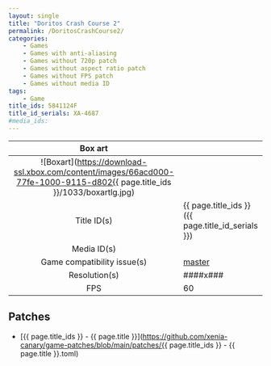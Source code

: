 ```yaml
---
layout: single
title: "Doritos Crash Course 2"
permalink: /DoritosCrashCourse2/
categories:
    - Games
    - Games with anti-aliasing
    - Games without 720p patch
    - Games without aspect ratio patch
    - Games without FPS patch
    - Games without media ID
tags:
    - Game
title_ids: 5841124F
title_id_serials: XA-4687
#media_ids:
---
```


| Box art                     |                                                                                        |
| :-----:                     | :-                                                                                     |
| ![Boxart](https://download-ssl.xbox.com/content/images/66acd000-77fe-1000-9115-d802{{ page.title_ids }}/1033/boxartlg.jpg) |
| Title ID(s)                 | {{ page.title_ids }} ({{ page.title_id_serials }})                                     |
| Media ID(s)                 |                                                                                        |
| Game compatibility issue(s) | [master](https://github.com/xenia-project/game-compatibility/issues/1044)              |
| Resolution(s)               | ####x###                                                                               |
| FPS                         | 60                                                                                     |

## Patches
* [{{ page.title_ids }} - {{ page.title }}](https://github.com/xenia-canary/game-patches/blob/main/patches/{{ page.title_ids }} - {{ page.title }}.toml)
